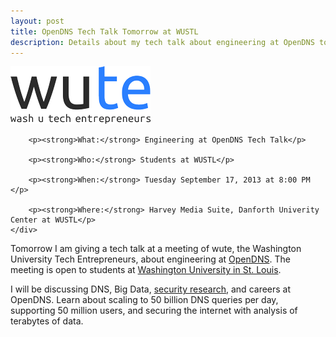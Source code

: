 ```yaml
---
layout: post
title: OpenDNS Tech Talk Tomorrow at WUSTL
description: Details about my tech talk about engineering at OpenDNS tomorrow at Washington University in St. Louis
---
```


<div class="panel panel-default">
    <div class="panel-body">
        <img class="center" src="/images/wute.png" alt="Washington University Tech Entrepreneurs" />

        <p><strong>What:</strong> Engineering at OpenDNS Tech Talk</p>

        <p><strong>Who:</strong> Students at WUSTL</p>

        <p><strong>When:</strong> Tuesday September 17, 2013 at 8:00 PM </p>

        <p><strong>Where:</strong> Harvey Media Suite, Danforth Univerity Center at WUSTL</p>
    </div>
</div>

Tomorrow I am giving a tech talk at a meeting of wute, the Washington University Tech Entrepreneurs, about engineering at [OpenDNS](http://www.opendns.com). The meeting is open to students at [Washington University in St. Louis](http://wustl.edu).

I will be discussing DNS, Big Data, [security research](http://labs.umbrella.com), and careers at OpenDNS. Learn about scaling to 50 billion DNS queries per day, supporting 50 million users, and securing the internet with analysis of terabytes of data.

